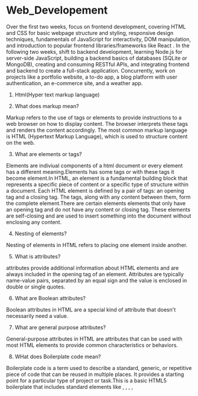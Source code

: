 # Web_Developement
 Over the first two weeks, focus on frontend development, covering HTML and CSS for basic webpage structure and styling, responsive design techniques, fundamentals of JavaScript for interactivity, DOM manipulation, and introduction to popular frontend libraries/frameworks like React . In the following two weeks, shift to backend development, learning Node.js for server-side JavaScript, building a backend  basics of databases (SQLite or MongoDB), creating and consuming RESTful APIs, and integrating frontend and backend to create a full-stack application. Concurrently, work on projects like a portfolio website, a to-do app, a blog platform with user authentication, an e-commerce site, and a weather app. 
                                 
                                

1. Html(Hyper text markup language)

2. What does markup mean?

Markup refers to the use of tags or elements to provide instructions to a web browser on how to display content. The browser interprets these tags and renders the content accordingly. The most common markup language is HTML (Hypertext Markup Language), which is used to structure content on the web.

3. What are elements or tags?

Elements are indiviual components of a html document or every element has a different meaning.Elements has some tags or with these tags it become element.In HTML, an element is a fundamental building block that represents a specific piece of content or a specific type of structure within a document. Each HTML element is defined by a pair of tags: an opening tag and a closing tag. The tags, along with any content between them, form the complete element.There are certain elements elements that only have an opening tag and do not have any content or closing tag. These elements are self-closing and are used to insert something into the document without enclosing any content.

4. Nesting of elements?

Nesting of elements in HTML refers to placing one element inside another.

5. What is attributes?

attributes provide additional information about HTML elements and are always included in the opening tag of an element. Attributes are typically name-value pairs, separated by an equal sign  and the value is enclosed in double or single quotes. 

6. What are Boolean attributes?

Boolean attributes in HTML are a special kind of attribute that doesn't necessarily need a value.

7. What are general purpose attributes?

General-purpose attributes in HTML are attributes that can be used with most HTML elements to provide common characteristics or behaviors.

8. WHat does Boilerplate code mean?

Boilerplate code is a term used to describe a standard, generic, or repetitive piece of code that can be reused in multiple places. It provides a starting point for a particular type of project or task.This is a basic HTML5 boilerplate that includes standard elements like <!DOCTYPE html>, <html>, <head>, <meta>, <title>, <link>, <body>, and others. It provides a starting point for building a website.

9. Extentions

Extensions can provide features like autocompletion, syntax highlighting, code formatting, and more.

HTML Language Support:
This extension provides basic HTML language support, including syntax highlighting, autocompletion, and snippets.

Auto Rename Tag:
Automatically renames paired HTML tags when one of them is renamed. This can be a time-saving feature when working with HTML markup.

Auto Close Tag:
Automatically adds closing tags when you type the closing angle bracket of an opening tag. It helps maintain well-formed HTML.

Prettier - Code Formatter:
Prettier is a code formatter that supports HTML. It helps maintain consistent code style by automatically formatting your HTML code according to predefined rules.

Emmet:
As mentioned earlier, Emmet is a powerful toolkit for web developers. The Emmet extension for VS Code provides Emmet abbreviation support, allowing you to quickly expand abbreviations into HTML or CSS code.

Live Server:
This extension enables a local development server that automatically reloads your HTML, CSS, and JavaScript files when they are modified. It's useful for real-time previews of your HTML pages.
To install extensions in Visual Studio Code, you can follow these steps:

Open VS Code.
Go to the Extensions view by clicking on the Extensions icon in the Activity Bar on the side of the window or by pressing Ctrl+Shift+X.
Search for the desired extension in the Extensions view search bar.
Click on the extension in the search results and then click the "Install" button.
These extensions can significantly improve your HTML development experience in Visual Studio Code.

 10. What does emmet do?

Emmet is a web development tool that helps streamline and speed up the process of writing code. 
Emmet provides an abbreviation syntax that allows developers to write HTML and CSS code using shorthand expressions. These expressions are expanded into full HTML or CSS code snippets with a simple trigger. 
